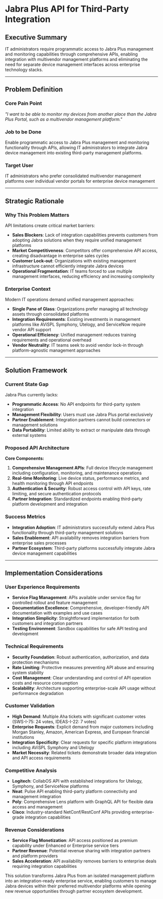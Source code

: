 # Jabra Plus API for Third-Party Integration

## Executive Summary

IT administrators require programmatic access to Jabra Plus management and monitoring capabilities through comprehensive APIs, enabling integration with multivendor management platforms and eliminating the need for separate device management interfaces across enterprise technology stacks.

---

## Problem Definition

### Core Pain Point

_"I want to be able to monitor my devices from another place than the Jabra Plus Portal, such as a multivendor management platform."_

### Job to be Done

Enable programmatic access to Jabra Plus management and monitoring functionality through APIs, allowing IT administrators to integrate Jabra device management into existing third-party management platforms.

### Target User

IT administrators who prefer consolidated multivendor management platforms over individual vendor portals for enterprise device management

---

## Strategic Rationale

### Why This Problem Matters

API limitations create critical market barriers:

- **Sales Blockers**: Lack of integration capabilities prevents customers from adopting Jabra solutions when they require unified management platforms
- **Market Competitiveness**: Competitors offer comprehensive API access, creating disadvantage in enterprise sales cycles
- **Customer Lock-out**: Organizations with existing management infrastructure cannot efficiently integrate Jabra devices
- **Operational Fragmentation**: IT teams forced to use multiple management interfaces, reducing efficiency and increasing complexity

### Enterprise Context

Modern IT operations demand unified management approaches:

- **Single Pane of Glass**: Organizations prefer managing all technology assets through consolidated platforms
- **Integration Requirements**: Existing investments in management platforms like AViSPL Symphony, Utelogy, and ServiceNow require vendor API support
- **Operational Efficiency**: Unified management reduces training requirements and operational overhead
- **Vendor Neutrality**: IT teams seek to avoid vendor lock-in through platform-agnostic management approaches

---

## Solution Framework

### Current State Gap

Jabra Plus currently lacks:

- **Programmatic Access**: No API endpoints for third-party system integration
- **Management Flexibility**: Users must use Jabra Plus portal exclusively
- **Partner Enablement**: Integration partners cannot build connectors or management solutions
- **Data Portability**: Limited ability to extract or manipulate data through external systems

### Proposed API Architecture

**Core Components:**

1. **Comprehensive Management APIs**: Full device lifecycle management including configuration, monitoring, and maintenance operations
2. **Real-time Monitoring**: Live device status, performance metrics, and health monitoring through API endpoints
3. **Authentication & Security**: Robust access control with API keys, rate limiting, and secure authentication protocols
4. **Partner Integration**: Standardized endpoints enabling third-party platform development and integration

### Success Metrics

- **Integration Adoption**: IT administrators successfully extend Jabra Plus functionality through third-party management solutions
- **Sales Enablement**: API availability removes integration barriers from enterprise sales processes
- **Partner Ecosystem**: Third-party platforms successfully integrate Jabra device management capabilities

---

## Implementation Considerations

### User Experience Requirements

- **Service Flag Management**: APIs available under service flag for controlled rollout and feature management
- **Documentation Excellence**: Comprehensive, developer-friendly API documentation with examples and use cases
- **Integration Simplicity**: Straightforward implementation for both customers and integration partners
- **Testing Environment**: Sandbox capabilities for safe API testing and development

### Technical Requirements

- **Security Foundation**: Robust authentication, authorization, and data protection mechanisms
- **Rate Limiting**: Protective measures preventing API abuse and ensuring system stability
- **Cost Management**: Clear understanding and control of API operation costs and resource consumption
- **Scalability**: Architecture supporting enterprise-scale API usage without performance degradation

### Customer Validation

- **High Demand**: Multiple Aha tickets with significant customer votes (SWS-I-75: 24 votes, IDEAS-I-22: 7 votes)
- **Enterprise Requests**: Explicit demand from major customers including Morgan Stanley, Amazon, American Express, and European financial institutions
- **Integration Specificity**: Clear requests for specific platform integrations including AViSPL Symphony and Utelogy
- **Market Necessity**: Related tickets demonstrate broader data integration and API access requirements

### Competitive Analysis

- **Logitech**: CollabOS API with established integrations for Utelogy, Symphony, and ServiceNow platforms
- **Neat**: Pulse API enabling third-party platform connectivity and management integration
- **Poly**: Comprehensive Lens platform with GraphQL API for flexible data access and management
- **Cisco**: Industry-standard NetConf/RestConf APIs providing enterprise-grade integration capabilities

### Revenue Considerations

- **Service Flag Monetization**: API access positioned as premium capability under Enhanced or Enterprise service tiers
- **Partner Revenue**: Potential revenue sharing with integration partners and platform providers
- **Sales Acceleration**: API availability removes barriers to enterprise deals requiring integration capabilities

This solution transforms Jabra Plus from an isolated management platform into an integration-ready enterprise service, enabling customers to manage Jabra devices within their preferred multivendor platforms while opening new revenue opportunities through partner ecosystem development.